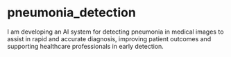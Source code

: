 # pneumonia_detection
I am developing an AI system for detecting pneumonia in medical images to assist in rapid and accurate diagnosis, improving patient outcomes and supporting healthcare professionals in early detection.
